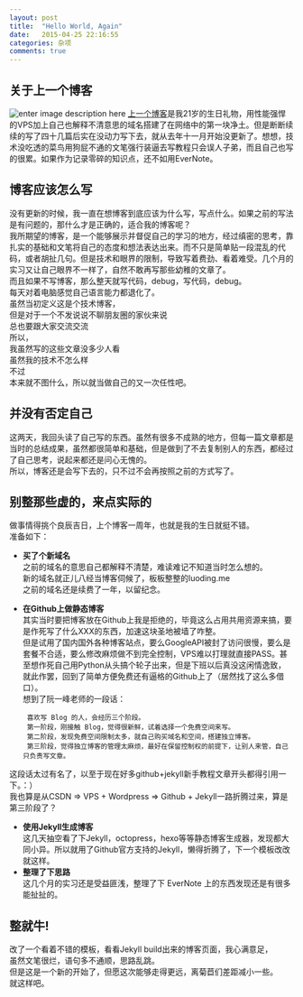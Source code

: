 ```yaml
---
layout: post
title:  "Hello World, Again"
date:   2015-04-25 22:16:55
categories: 杂项
comments: true
---
```


**关于上一个博客**
-------------------------------
![enter image description here](http://7xiprm.com1.z0.glb.clouddn.com/nwber_one_year.png)
 [上一个博客](http://www.nwber.com/)是我21岁的生日礼物，用性能强悍的VPS加上自己也解释不清意思的域名搭建了在网络中的第一块净土。但是断断续续的写了四十几篇后实在没动力写下去，就从去年十一月开始没更新了。想想，技术没吃透的菜鸟用狗屁不通的文笔强行装逼去写教程只会误人子弟，而且自己也写的很累。如果作为记录零碎的知识点，还不如用EverNote。   

 
**博客应该怎么写**
----------------------------
没有更新的时候，我一直在想博客到底应该为什么写，写点什么。如果之前的写法是有问题的，那什么才是正确的，适合我的博客呢？   
我所期望的博客，是一个能够展示并督促自己的学习的地方，经过缜密的思考，靠扎实的基础和文笔将自己的态度和想法表达出来。而不只是简单贴一段混乱的代码，或者胡扯几句。但是技术和眼界的限制，导致写着费劲、看着难受。几个月的实习又让自己眼界不一样了，自然不敢再写那些幼稚的文章了。  
而且如果不写博客，那么整天就写代码，debug，写代码，debug。  
每天对着电脑感觉自己语言能力都退化了。  
虽然当初定义这是个技术博客，  
但是对于一个不发说说不聊朋友圈的家伙来说  
总也要跟大家交流交流  
所以，  
我虽然写的这些文章没多少人看  
虽然我的技术不怎么样  
不过  
本来就不图什么，所以就当做自己的又一次任性吧。  

**并没有否定自己**
----------------------------
这两天，我回头读了自己写的东西。虽然有很多不成熟的地方，但每一篇文章都是当时的总结成果，虽然都很简单和基础，但是做到了不去复制别人的东西，都经过了自己思考，说起来都还是问心无愧的。  
所以，博客还是会写下去的，只不过不会再按照之前的方式写了。

**别整那些虚的，来点实际的**
-----------------------------
做事情得挑个良辰吉日，上个博客一周年，也就是我的生日就挺不错。  
准备如下：  
-  **买了个新域名**  
	之前的域名的意思自己都解释不清楚，难读难记不知道当时怎么想的。  
	新的域名就正儿八经当博客伺候了，板板整整的luoding.me  
	之前的域名还是续费了一年，以留纪念。   

-  **在Github上做静态博客**  
	其实当时要把博客放在Github上我是拒绝的，毕竟这么占用共用资源来搞，要是作死写了什么XXX的东西，加速这块圣地被墙了咋整。    
	但是试用了国内国外各种博客站点，要么GoogleAPI被封了访问很慢，要么是套餐不合适，要么修改麻烦做不到完全控制，VPS难以打理就直接PASS。甚至想作死自己用Python从头搞个轮子出来，但是下班以后真没这闲情逸致，就此作罢，回到了简单方便免费还有逼格的Github上了（居然找了这么多借口）。  
	 想到了阮一峰老师的一段话：
				
		喜欢写 Blog 的人，会经历三个阶段。
		第一阶段，刚接触 Blog，觉得很新鲜，试着选择一个免费空间来写。
		第二阶段，发现免费空间限制太多，就自己购买域名和空间，搭建独立博客。
		第三阶段，觉得独立博客的管理太麻烦，最好在保留控制权的前提下，让别人来管，自己只负责写文章。
 这段话太过有名了，以至于现在好多github+jekyll新手教程文章开头都得引用一下。：）  
 我也算是从CSDN => VPS + Wordpress => Github + Jekyll一路折腾过来，算是第三阶段了？
- **使用Jekyll生成博客**  
	这几天抽空看了下Jekyll，octopress，hexo等等静态博客生成器，发现都大同小异。所以就用了Github官方支持的Jekyll，懒得折腾了，下一个模板改改就这样。  
- **整理了下思路**  
	这几个月的实习还是受益匪浅，整理了下 EverNote 上的东西发现还是有很多能扯扯的。

**整就牛!**
--------------------------------
改了一个看着不错的模板，看看Jekyll build出来的博客页面，我心满意足，  
虽然文笔很烂，语句多不通顺，思路乱跳。  
但是这是一个新的开始了，但愿这次能够走得更远，离菊苣们差距减小一些。  
就这样吧。  
